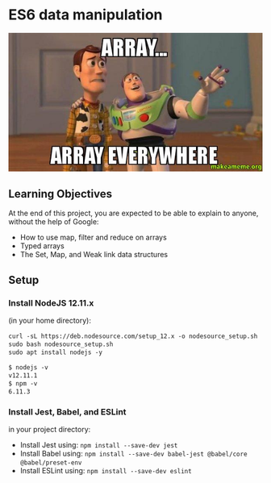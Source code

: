 # ES6 data manipulation
![](alx.jpg)

## Learning Objectives

At the end of this project, you are expected to be able to explain to anyone, without the help of Google:

+ How to use map, filter and reduce on arrays
+ Typed arrays
+ The Set, Map, and Weak link data structures

## Setup
### Install NodeJS 12.11.x

(in your home directory):
```
curl -sL https://deb.nodesource.com/setup_12.x -o nodesource_setup.sh
sudo bash nodesource_setup.sh
sudo apt install nodejs -y
```
```
$ nodejs -v
v12.11.1
$ npm -v
6.11.3
```

### Install Jest, Babel, and ESLint

in your project directory:

+ Install Jest using: ```npm install --save-dev jest```
+ Install Babel using: ```npm install --save-dev babel-jest @babel/core @babel/preset-env```
+ Install ESLint using: ```npm install --save-dev eslint```
